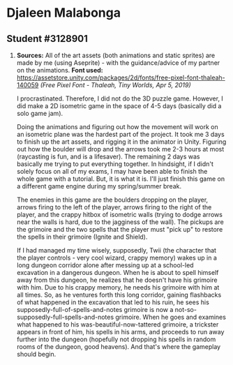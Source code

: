 # Djaleen Malabonga
## Student #3128901

1. **Sources:**    All of the art assets (both animations and static sprites) are made by me (using Aseprite) - with the guidance/advice of my partner on the animations.
        **Font used:** https://assetstore.unity.com/packages/2d/fonts/free-pixel-font-thaleah-140059
        *(Free Pixel Font - Thaleah, Tiny Worlds, Apr 5, 2019)*

    I procrastinated. Therefore, I did not do the 3D puzzle game. However, I did make a 2D isometric game in the space of 4-5 days (basically did a solo game jam).

    Doing the animations and figuring out how the movement will work on an isometric plane was the hardest part of the project. It took me 3 days to finish up the art assets, and rigging it in the animator in Unity. Figuring out how the boulder will drop and the arrows took me 2-3 hours at most (raycasting is fun, and is a lifesaver).  The remaining 2 days was basically me trying to put everything together. In hindsight, if I didn't solely focus on all of my exams, I may have been able to finish the whole game with a tutorial. But, it is what it is. I'll just finish this game on a different game engine during my spring/summer break.

    The enemies in this game are the boulders dropping on the player, arrows firing to the left of the player, arrows firing to the right of the player, and the crappy hitbox of isometric walls (trying to dodge arrows near the walls is hard, due to the jagginess of the wall). The pickups are the grimoire and the two spells that the player must "pick up" to restore the spells in their grimoire (Ignite and Shield).

    If I had managed my time wisely, supposedly, Twii (the character that the player controls - very cool wizard, crappy memory) wakes up in a  long dungeon corridor alone after messing up at a school-led excavation in a dangerous dungeon. When he is about to spell himself away from this dungeon, he realizes that he doesn't have his grimoire with him. Due to his crappy memory, he needs his grimoire with him at all times. So, as he ventures forth this long corridor, gaining flashbacks of what happened in the excavation that led to his ruin, he sees his supposedly-full-of-spells-and-notes grimoire is now a not-so-supposedly-full-spells-and-notes grimoire. When he goes and examines what happened to his was-beautiful-now-tattered grimoire, a trickster appears in front of him, his spells in his arms, and proceeds to run away further into the dungeon (hopefully not dropping his spells in random rooms of the dungeon, good heavens). And that's where the gameplay should begin.